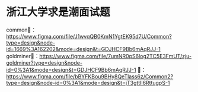 # 浙江大学求是潮面试题
common🔗：https://www.figma.com/file/J1wvqQB0KmN1YgtEK95d7U/Common?type=design&node-id=1669%3A162202&mode=design&t=GDJHCF9Bb6mAqRJJ-1
goldminer🔗：https://www.figma.com/file/7umNR0pS6log2TC5E3FmUT/zju-goldminer?type=design&node-id=0%3A1&mode=design&t=GDJHCF9Bb6mAqRJJ-1
🔗：https://www.figma.com/file/bBYFKBou9BHy8QeTlass6z/Common2?type=design&node-id=0%3A1&mode=design&t=jT3gttIl6RttugpS-1

